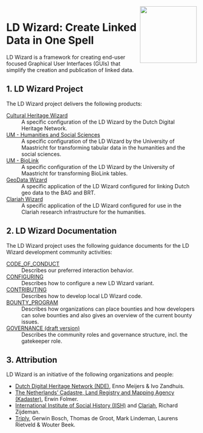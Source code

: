 <img src="https://github.com/pldn/LDWizard/blob/main/img/LDWizard-square.png" align="right" height="150">

# LD Wizard: Create Linked Data in One Spell

LD Wizard is a framework for creating end-user focused Graphical User Interfaces (GUIs) that simplify the creation and publication of linked data.

## 1. LD Wizard Project

The LD Wizard project delivers the following products:

<dl>
  <dt><a href="https://github.com/netwerk-digitaal-erfgoed/LDWizard-ErfgoedWizard" target="_blank">Cultural Heritage Wizard</a></dt>
  <dd>A specific configuration of the LD Wizard by the Dutch Digital Heritage Network.</dd>
  <dt><a href="https://github.com/MaastrichtU-IDS/ldwizard-humanities">UM - Humanities and Social Sciences</a></dt>
  <dd>A specific configuration of the LD Wizard by the University of Maastricht for transforming tabular data in the humanities and the social sciences.</dd>
  <dt><a href="https://github.com/MaastrichtU-IDS/ldwizard-biolink">UM - BioLink</a></dt>
  <dd>A specific configuration of the LD Wizard by the University of Maastricht for transforming BioLink tables.</dd>
  <dt><a href="https://labs.kadaster.nl/demonstrators/geodatawizard/" target="_blank">GeoData Wizard</a></dt>
  <dd>A specific application of the LD Wizard configured for linking Dutch geo data to the BAG and BRT.</dd>
  <dt><a href="https://hulc.triply.cc/">Clariah Wizard</a></dt>
  <dd>A specific application of the LD Wizard configured for use in the Clariah research infrastructure for the humanities.</dd>
</dl>

## 2. LD Wizard Documentation

The LD Wizard project uses the following guidance documents for the LD Wizard development community activities:

<dl>
  <dt><a href="https://github.com/pldn/LDWizard/blob/main/CODE_OF_CONDUCT.md" target="_blank">CODE_OF_CONDUCT</a></dt>
  <dd>Describes our preferred interaction behavior.</dd>
  <dt><a href="https://github.com/pldn/LDWizard/blob/main/CONFIGURING.md" target="_blank">CONFIGURING</a></dt>
  <dd>Describes how to configure a new LD Wizard variant.</dd>
  <dt><a href="https://github.com/pldn/LDWizard/blob/main/CONTRIBUTING.md" target="_blank">CONTRIBUTING</a></dt>
  <dd>Describes how to develop local LD Wizard code.</dd>
  <dt><a href="https://www.pldn.nl/wiki/Bounty_Program">BOUNTY_PROGRAM</a></dt>
  <dd>Describes how organizations can place bounties and how developers can solve bounties and also gives an overview of the current bounty issues.</dd>
  <dt><a href="https://docs.google.com/document/d/1VPZEa0mV8ETHyMosYE-e7hSYKpiQ1xGF/edit?usp=sharing&ouid=105962322691429075892&rtpof=true&sd=true" target="_blank">GOVERNANCE (draft version)</a></dt>
  <dd>Describes the community roles and governance structure, incl. the gatekeeper role.</dd>
</dl>

## 3. Attribution

LD Wizard is an initiative of the following organizations and people:

- [Dutch Digital Heritage Network (NDE)](https://www.netwerkdigitaalerfgoed.nl/en), Enno Meijers & Ivo Zandhuis.
- [The Netherlands’ Cadastre, Land Registry and Mapping Agency (Kadaster)](https://www.kadaster.nl), Erwin Folmer.
- [International Institute of Social History (IISH)](https://iisg.amsterdam/en) and [Clariah](https://www.clariah.nl), Richard Zijdeman.
- [Triply](https://triply.cc), Gerwin Bosch, Thomas de Groot, Mark Lindeman, Laurens Rietveld & Wouter Beek.
